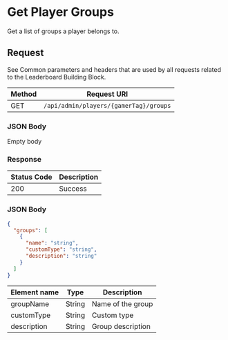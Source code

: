 # Get Player Groups

Get a list of groups a player belongs to.

## Request

See Common parameters and headers that are used by all requests related to the Leaderboard Building Block.

Method  | Request URI
------- | -----------
GET     | `/api/admin/players/{gamerTag}/groups`

### JSON Body

Empty body

### Response

| Status Code | Description |
|-------------|-------------|
|200|Success|

### JSON Body

```json
{
  "groups": [
    {
      "name": "string",
      "customType": "string",
      "description": "string"
    }
  ]
}
```

Element name        | Type       | Description
--------------------|------------|-------------
groupName|String|Name of the group
customType|String|Custom type
description|String|Group description
